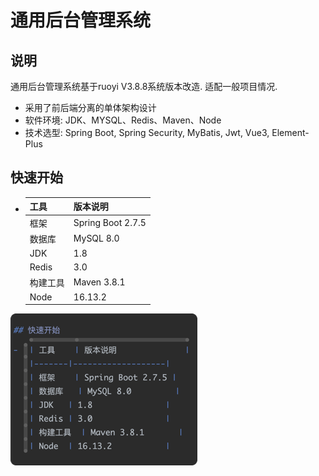 # 通用后台管理系统

## 说明
通用后台管理系统基于ruoyi V3.8.8系统版本改造. 适配一般项目情况.

- 采用了前后端分离的单体架构设计
- 软件环境: JDK、MYSQL、Redis、Maven、Node
- 技术选型: Spring Boot, Spring Security, MyBatis, Jwt, Vue3, Element-Plus
 
## 快速开始
- | 工具    | 版本说明              |
  |-------|-------------------|
  | 框架    | Spring Boot 2.7.5 |
  | 数据库   | MySQL 8.0         |
  | JDK   | 1.8               |
  | Redis | 3.0               |
  | 构建工具  | Maven 3.8.1       |
  | Node  | 16.13.2           |

![img.png](img.png)